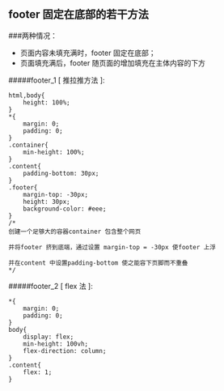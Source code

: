 footer 固定在底部的若干方法
---
###两种情况：
- 页面内容未填充满时，footer 固定在底部；
- 页面填充满后，footer 随页面的增加填充在主体内容的下方

#####footer_1   [ 推拉推方法 ]:

```
html,body{
	height: 100%;
}
*{
	margin: 0;
	padding: 0;
}
.container{
	min-height: 100%;
}
.content{
	padding-bottom: 30px;
}
.footer{
	margin-top: -30px;
	height: 30px;
	background-color: #eee;
}
/*
创建一个足够大的容器container 包含整个网页

并将footer 挤到底端，通过设置 margin-top = -30px 使footer 上浮

并在content 中设置padding-bottom 使之能容下页脚而不重叠
*/
```

#####footer_2   [ flex 法 ]:

```
*{
	margin: 0;
	padding: 0;
}
body{
	display: flex;
	min-height: 100vh;
	flex-direction: column;
}
.content{
	flex: 1;
}
```
